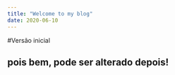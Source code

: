 ```yaml
---
title: "Welcome to my blog"
date: 2020-06-10
---
```


#Versão inicial

## pois bem, pode ser alterado depois!
